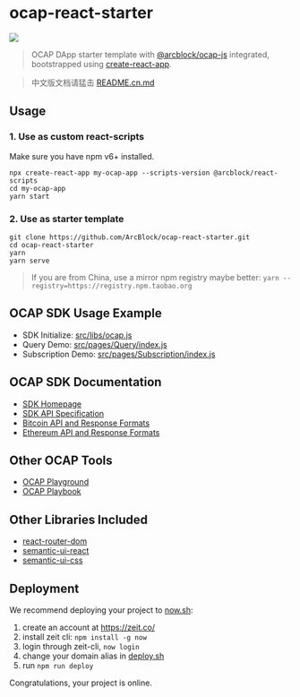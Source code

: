# ocap-react-starter

![](https://img.shields.io/badge/powered%20by-arcblock-brightgreen.svg)

> OCAP DApp starter template with [@arcblock/ocap-js](https://github.com/ArcBlock/ocap-javascript-sdk/tree/master/packages/ocap-js) integrated, bootstrapped using [create-react-app](https://github.com/facebook/create-react-app).

> 中文版文档请猛击 [README.cn.md](./README.cn.md)

## Usage

### 1. Use as custom react-scripts

Make sure you have npm v6+ installed.

```shell
npx create-react-app my-ocap-app --scripts-version @arcblock/react-scripts
cd my-ocap-app
yarn start
```

### 2. Use as starter template

```shell
git clone https://github.com/ArcBlock/ocap-react-starter.git
cd ocap-react-starter
yarn
yarn serve
```

> If you are from China, use a mirror npm registry maybe better: `yarn --registry=https://registry.npm.taobao.org`

## OCAP SDK Usage Example

- SDK Initialize: [src/libs/ocap.js](./src/libs/ocap.js)
- Query Demo: [src/pages/Query/index.js](./src/pages/Query/index.js)
- Subscription Demo: [src/pages/Subscription/index.js](./src/pages/Subscription/index.js)

## OCAP SDK Documentation

- [SDK Homepage](https://github.com/ArcBlock/ocap-javascript-sdk/tree/master/packages/ocap-js)
- [SDK API Specification](https://github.com/ArcBlock/ocap-javascript-sdk/blob/master/packages/ocap-js/docs/spec.md)
- [Bitcoin API and Response Formats](https://github.com/ArcBlock/ocap-javascript-sdk/blob/master/packages/ocap-js/docs/btc.md)
- [Ethereum API and Response Formats](https://github.com/ArcBlock/ocap-javascript-sdk/blob/master/packages/ocap-js/docs/eth.md)

## Other OCAP Tools

- [OCAP Playground](https://ocap.arcblock.io)
- [OCAP Playbook](https://ocap.arcblock.io)

## Other Libraries Included

- [react-router-dom](https://github.com/ReactTraining/react-router/tree/master/packages/react-router-dom)
- [semantic-ui-react](https://github.com/oblador/react-native-vector-https://react.semantic-ui.com/icons)
- [semantic-ui-css](https://github.com/Semantic-Org/Semantic-UI-CSS)

## Deployment

We recommend deploying your project to [now.sh](http://zeit.now/):

1. create an account at https://zeit.co/
1. install zeit cli: `npm install -g now`
1. login through zeit-cli, `now login`
1. change your domain alias in [deploy.sh](./deploy.sh)
1. run `npm run deploy`

Congratulations, your project is online.
